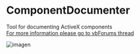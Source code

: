 # ComponentDocumenter
Tool for documenting ActiveX components  
[For more information please go to vbForums thread](https://www.vbforums.com/showthread.php?891747-(VB6)-Component-Documenter)

![imagen](https://user-images.githubusercontent.com/42319299/175790644-f10d6053-e98a-4f4d-bdaa-dd1270ed6d7d.png)
